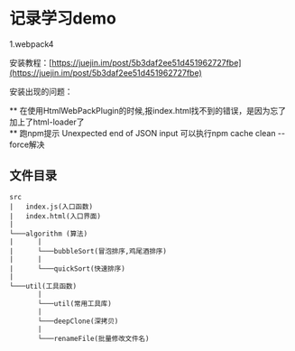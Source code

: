 # 记录学习demo

1.webpack4 

安装教程：[https://juejin.im/post/5b3daf2ee51d451962727fbe](https://juejin.im/post/5b3daf2ee51d451962727fbe)

安装出现的问题：  

** 在使用HtmlWebPackPlugin的时候,报index.html找不到的错误，是因为忘了加上了html-loader了  
** 跑npm提示 Unexpected end of JSON input 可以执行npm cache clean --force解决

## 文件目录  
```
src
|   index.js(入口函数)
|   index.html(入口界面)
|  
└───algorithm (算法)  
|      |
|      └───bubbleSort(冒泡排序,鸡尾酒排序)
|      |
|      └───quickSort(快速排序)
|  
└───util(工具函数)
       |
       └───util(常用工具库)
       |
       └───deepClone(深拷贝)
       |
       └───renameFile(批量修改文件名)
